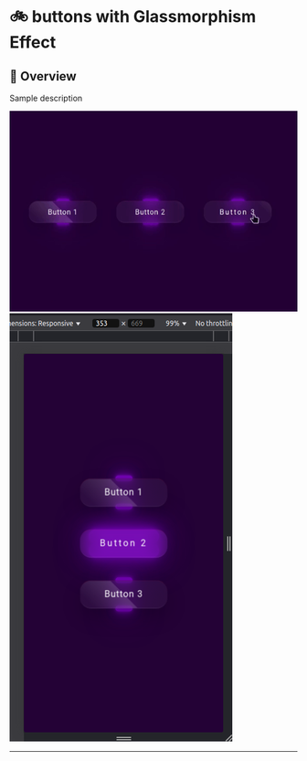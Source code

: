 #  :bike: buttons with Glassmorphism Effect

## :scroll: Overview 
Sample description

![screenshot](pics/screenGif.gif)
![screenshot](pics/screenshot1.png)


***